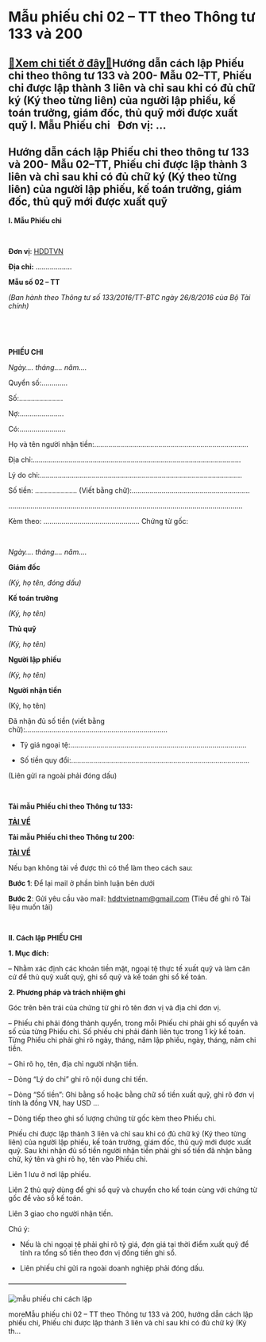 Mẫu phiếu chi 02 – TT theo Thông tư 133 và 200
===============================================

[:gift:Xem chi tiết ở đây:gift:](https://hddtvn.com/mau-phieu-chi-02-tt-theo-thong-tu-133-va-200/)Hướng dẫn cách lập Phiếu chi theo thông tư 133 và 200- Mẫu 02–TT, Phiếu chi được lập thành 3 liên và chỉ sau khi có đủ chữ ký (Ký theo từng liên) của người lập phiếu, kế toán trưởng, giám đốc, thủ quỹ mới được xuất quỹ I. Mẫu Phiếu chi   Đơn vị: …
---------------------------------------------------------------------------------------------------------------------------------------------------------------------------------------------------------------------------------------------------------------



Hướng dẫn cách lập Phiếu chi theo thông tư 133 và 200- Mẫu 02–TT, Phiếu chi được lập thành 3 liên và chỉ sau khi có đủ chữ ký (Ký theo từng liên) của người lập phiếu, kế toán trưởng, giám đốc, thủ quỹ mới được xuất quỹ
----------------------------------------------------------------------------------------------------------------------------------------------------------------------------------------------------------------------------------


**I. Mẫu Phiếu chi**  

 






**Đơn vị**: [HDDTVN](http://hddtvn.com/ "HDDTVN")  

**Địa chỉ:** ………………

**Mẫu số 02 – TT**  

*(Ban hành theo Thông tư số 133/2016/TT-BTC ngày 26/8/2016 của Bộ Tài chính)*



 






 

**PHIẾU CHI**  

*Ngày…. tháng…. năm….* 

Quyển số:………….  

 Số:………………….  

 Nợ:………………….  

 Có:…………………..




Họ và tên người nhận tiền:…………………………………………………………………..  

Địa chỉ:…………………………………………………………………………………………..  

Lý do chi:………………………………………………………………………………………..  

Số tiền: ………………… (Viết bằng chữ):…………………………………………………..  

………………………………………………………………………………………………………  

Kèm theo: ………………………………………… Chứng từ gốc:  

 



*Ngày…. tháng…. năm….*




**Giám đốc**  

*(Ký, họ tên, đóng dấu)*

**Kế toán trưởng**  

*(Ký, họ tên)*

**Thủ quỹ**  

*(Ký, họ tên)*

**Người lập phiếu**  

*(Ký, họ tên)*

**Người nhận tiền**  

 (Ký, họ tên)




Đã nhận đủ số tiền (viết bằng chữ):……………………………………………………………..  

+ Tỷ giá ngoại tệ:…………………………………………………………………………….  

+ Số tiền quy đổi:……………………………………………………………………………..  

(Liên gửi ra ngoài phải đóng dấu)  

 


**Tải mẫu Phiếu chi theo Thông tư 133:**



[**TẢI VỀ**](http://drive.google.com/open?id=0B24q-XZt4667SXZGNU5CejB4cDQ "tải theo thông tư 133")

**Tải mẫu Phiếu chi theo Thông tư 200:**



[**TẢI VỀ**](https://drive.google.com/file/d/0B24q-XZt4667ME1SWEUyX0FmTzA "tải theo thông tư 200")
   

Nếu bạn không tải về được thì có thể làm theo cách sau:  

**Bước 1**: Để lại mail ở phần bình luận bên dưới  

**Bước 2**: Gửi yêu cầu vào mail: [hddtvietnam@gmail.com](mailto:hddtvietnam@gmail.com) (Tiêu đề ghi rõ Tài liệu muốn tải)


   

**II. Cách lập PHIẾU CHI**


**1. Mục đích:**   

– Nhằm xác định các khoản tiền mặt, ngoại tệ thực tế xuất quỹ và làm căn cứ để thủ quỹ xuất quỹ, ghi sổ quỹ và kế toán ghi sổ kế toán.


**2. Phương pháp và trách nhiệm ghi**


Góc trên bên trái của chứng từ ghi rõ tên đơn vị và địa chỉ đơn vị.  

– Phiếu chi phải đóng thành quyển, trong mỗi Phiếu chi phải ghi số quyển và số của từng Phiếu chi. Số phiếu chi phải đánh liên tục trong 1 kỳ kế toán. Từng Phiếu chi phải ghi rõ ngày, tháng, năm lập phiếu, ngày, tháng, năm chi tiền.  

– Ghi rõ họ, tên, địa chỉ người nhận tiền.  

– Dòng “Lý do chi” ghi rõ nội dung chi tiền.  

– Dòng “Số tiền”: Ghi bằng số hoặc bằng chữ số tiền xuất quỹ, ghi rõ đơn vị tính là đồng VN, hay USD …  

– Dòng tiếp theo ghi số lượng chứng từ gốc kèm theo Phiếu chi.


Phiếu chi được lập thành 3 liên và chỉ sau khi có đủ chữ ký (Ký theo từng liên) của người lập phiếu, kế toán trưởng, giám đốc, thủ quỹ mới được xuất quỹ. Sau khi nhận đủ số tiền người nhận tiền phải ghi số tiền đã nhận bằng chữ, ký tên và ghi rõ họ, tên vào Phiếu chi.  

Liên 1 lưu ở nơi lập phiếu.  

Liên 2 thủ quỹ dùng để ghi sổ quỹ và chuyển cho kế toán cùng với chứng từ gốc để vào sổ kế toán.  

Liên 3 giao cho người nhận tiền.


Chú ý:  

+ Nếu là chi ngoại tệ phải ghi rõ tỷ giá, đơn giá tại thời điểm xuất quỹ để tính ra tổng số tiền theo đơn vị đồng tiền ghi sổ.  

+ Liên phiếu chi gửi ra ngoài doanh nghiệp phải đóng dấu.



—————————————————  

![mẫu phiếu chi cách lập](https://hddtvn.com/wp-content/uploads/2021/01/mau-phieu-chi.png "mẫu phiếu chi cách lập")


moreMẫu phiếu chi 02 – TT theo Thông tư 133 và 200, hướng dẫn cách lập phiếu chi, Phiếu chi được lập thành 3 liên và chỉ sau khi có đủ chữ ký (Ký th…

